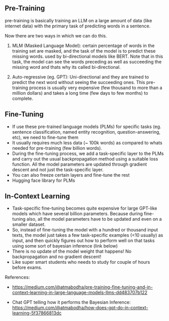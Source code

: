 ## Pre-Training
pre-training is basically training an LLM on a large amount of data (like internet data) with the primary task of predicting words in a sentence. 

Now there are two ways in which we can do this.
1. MLM (Masked Language Model): certain percentage of words in the training set are masked, and the task of the model is to predict these missing words. used by bi-directional models like BERT.
Note that in this task, the model can see the words preceding as well as succeeding the missing word and thats why its called bi-directional.

2. Auto-regressive (eg. GPT): Uni-directional and they are trained to predict the next word without seeing the succeeding ones. This pre-training process is usually very expensive (few thousand to more than a million dollars) and takes a long time (few days to few months) to complete.


## Fine-Tuning
- If use these pre-trained language models (PLMs) for specific tasks (eg. sentence classification, named entity recognition, question-answering, etc), we need to fine-tune them
- It usually requires much less data (~ 100k words) as compared to whats needed for pre-training (few billion words). 
- During the fine-tuning process, we add a task-specific layer to the PLMs and carry out the usual backpropagation method using a suitable loss function. All the model parameters are updated through gradient descent and not just the task-specific layer.
- You can also freeze certain layers and fine-tune the rest
- Hugging face library for PLMs

## In-Context Learning
- Task-specific fine-tuning becomes quite expensive for large GPT-like models which have several billion parameters. Because during fine-tuning also, all the model parameters have to be updated and even on a smaller dataset.
- So, instead of fine-tuning the model with a hundred or thousand input texts, the model just takes a few task-specific examples (<10 usually) as input, and then quickly figures out how to perform well on that tasks using some sort of bayesian inference (link below)
- There is no update of the model weight that happens! No backpropagation and no gradient descent!
- Like super smart students who needs to study for couple of hours before exams.

References:
- https://medium.com/@atmabodha/pre-training-fine-tuning-and-in-context-learning-in-large-language-models-llms-dd483707b122

- Chat GPT telling how it performs the Bayesian Inference: 
https://medium.com/@atmabodha/how-does-gpt-do-in-context-learning-5f37866813dc